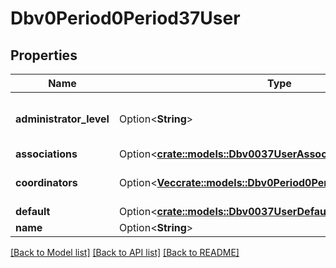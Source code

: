 # Dbv0Period0Period37User

## Properties

Name | Type | Description | Notes
------------ | ------------- | ------------- | -------------
**administrator_level** | Option<**String**> | Description of administrator level | [optional]
**associations** | Option<[**crate::models::Dbv0037UserAssociations**](dbv0_0_37_user_associations.md)> |  | [optional]
**coordinators** | Option<[**Vec<crate::models::Dbv0Period0Period37CoordinatorInfo>**](dbv0.0.37_coordinator_info.md)> | List of assigned coordinators | [optional]
**default** | Option<[**crate::models::Dbv0037UserDefault**](dbv0_0_37_user_default.md)> |  | [optional]
**name** | Option<**String**> | User name | [optional]

[[Back to Model list]](../README.md#documentation-for-models) [[Back to API list]](../README.md#documentation-for-api-endpoints) [[Back to README]](../README.md)


